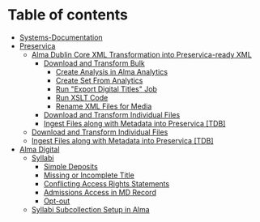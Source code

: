 # Table of contents

* [Systems-Documentation](README.md)
* [Preservica](preservica/README.md)
  * [Alma Dublin Core XML Transformation into Preservica-ready XML](preservica/alma-dublin-core-xml-transformation-into-preservica-ready-xml/README.md)
    * [Download and Transform Bulk](preservica/alma-dublin-core-xml-transformation-into-preservica-ready-xml/download-and-transform-bulk/README.md)
      * [Create Analysis in Alma Analytics](preservica/alma-dublin-core-xml-transformation-into-preservica-ready-xml/download-and-transform-bulk/create-analysis-in-alma-analytics.md)
      * [Create Set From Analytics](preservica/alma-dublin-core-xml-transformation-into-preservica-ready-xml/download-and-transform-bulk/create-set-from-analytics.md)
      * [Run "Export Digital Titles" Job](preservica/alma-dublin-core-xml-transformation-into-preservica-ready-xml/download-and-transform-bulk/run-export-digital-titles-job.md)
      * [Run XSLT Code](preservica/alma-dublin-core-xml-transformation-into-preservica-ready-xml/download-and-transform-bulk/run-xslt-code.md)
      * [Rename XML Files for Media](preservica/alma-dublin-core-xml-transformation-into-preservica-ready-xml/download-and-transform-bulk/rename-xml-files-for-media.md)
    * [Download and Transform Individual Files](preservica/alma-dublin-core-xml-transformation-into-preservica-ready-xml/download-and-transform-individual-files.md)
    * [Ingest Files along with Metadata into Preservica \[TDB\]](preservica/alma-dublin-core-xml-transformation-into-preservica-ready-xml/ingest-files-along-with-metadata-into-preservica-tdb.md)
  * [Download and Transform Individual Files](preservica/download-and-transform-individual-files.md)
  * [Ingest Files along with Metadata into Preservica \[TDB\]](preservica/ingest-files-along-with-metadata-into-preservica-tdb.md)
* [Alma Digital](alma-digital/README.md)
  * [Syllabi](alma-digital/syllabi/README.md)
    * [Simple Deposits](alma-digital/syllabi/simple-deposits.md)
    * [Missing or Incomplete Title](alma-digital/syllabi/missing-or-incomplete-title.md)
    * [Conflicting Access Rights Statements](alma-digital/syllabi/conflicting-access-rights-statements.md)
    * [Admissions Access in MD Record](alma-digital/syllabi/admissions-access-in-md-record.md)
    * [Opt-out](alma-digital/syllabi/opt-out.md)
  * [Syllabi Subcollection Setup in Alma](alma-digital/syllabi-1.md)
